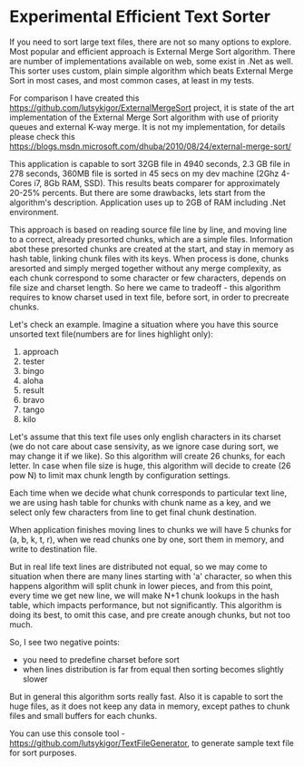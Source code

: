 # Experimental Efficient Text Sorter
If you need to sort large text files, there are not so many options to explore. Most popular and efficient approach is External Merge Sort algorithm. There are number of implementations available on web, some exist in .Net as well. This sorter uses custom, plain simple algorithm which beats External Merge Sort in most cases, and most common cases, at least in my tests.

For comparison I have created this https://github.com/lutsykigor/ExternalMergeSort project, it is state of the art implementation of the External Merge Sort algorithm with use of priority queues and external K-way merge. It is not my implementation, for details please check this https://blogs.msdn.microsoft.com/dhuba/2010/08/24/external-merge-sort/

This application is capable to sort 32GB file in 4940 seconds, 2.3 GB file in 278 seconds, 360MB file is sorted in 45 secs on my dev machine (2Ghz 4-Cores i7, 8Gb RAM, SSD). This results beats comparer for approximately 20-25% percents. But there are some drawbacks, lets start from the algorithm's description. Application uses up to 2GB of RAM including .Net environment.

This approach is based on reading source file line by line, and moving line to a correct, already presorted chunks, which are a simple files. Information abot these presorted chunks are created at the start, and stay in memory as hash table, linking chunk files with its keys. When process is done, chunks aresorted and simply merged together without any merge complexity, as each chunk correspond to some character or few characters, depends on file size and charset length. So here we came to tradeoff - this algorithm requires to know charset used in text file, before sort, in order to precreate chunks.

Let's check an example. Imagine a situation where you have this source unsorted text file(numbers are for lines highlight only):

1. approach
2. tester
3. bingo
5. aloha
6. result
7. bravo
8. tango
9. kilo

Let's assume that this text file uses only english characters in its charset (we do not care about case sensivity, as we ignore case during sort, we may change it if we like). So this algorithm will create 26 chunks, for each letter. In case when file size is huge, this algorithm will decide to create (26 pow N) to limit max chunk length by configuration settings.

Each time when we decide what chunk corresponds to particular text line, we are using hash table for chunks with chunk name as a key, and we select only few characters from line to get final chunk destination.

When application finishes moving lines to chunks we will have 5 chunks for (a, b, k, t, r), when we read chunks one by one, sort them in memory, and write to destination file.

But in real life text lines are distributed not equal, so we may come to situation when there are many lines starting with 'a' character, so when this happens algorithm will split chunk in lower pieces, and from this point, every time we get new line, we will make N+1 chunk lookups in the hash table, which impacts performance, but not significantly. This algorithm is doing its best, to omit this case, and pre create anough chunks, but not too much.

So, I see two negative points:
- you need to predefine charset before sort
- when lines distribution is far from equal then sorting becomes slightly slower

But in general this algorithm sorts really fast. Also it is capable to sort the huge files, as it does not keep any data in memory, except pathes to chunk files and small buffers for each chunks.

You can use this console tool - https://github.com/lutsykigor/TextFileGenerator, to generate sample text file for sort purposes.
